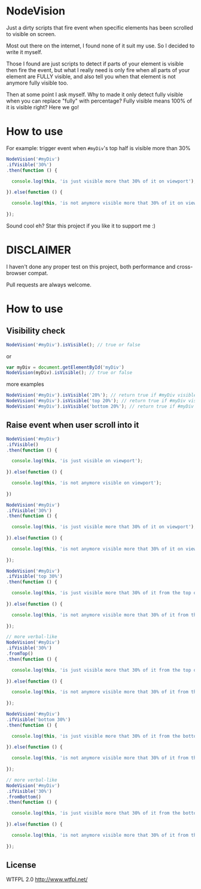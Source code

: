 # NodeVision

Just a dirty scripts that fire event when specific elements has been scrolled to visible on screen.

Most out there on the internet, I found none of it suit my use. So I decided to write it myself.

Those I found are just scripts to detect if parts of your element is visible then fire the event, but what I really need is only fire when all parts of your element are FULLY visible, and also tell you when that element is not anymore fully visible too.

Then at some point I ask myself. Why to made it only detect fully visible when you can replace "fully" with percentage?
Fully visible means 100% of it is visible right? Here we go!

# How to use

For example: trigger event when ``#myDiv``'s top half is visible more than 30%

```javascript
NodeVision('#myDiv')
.ifVisible('30%')
.then(function () {

  console.log(this, 'is just visible more that 30% of it on viewport');
  
}).else(function () {

  console.log(this, 'is not anymore visible more that 30% of it on viewport');
  
});
```

Sound cool eh? Star this project if you like it to support me :)

# DISCLAIMER
I haven't done any proper test on this project, both performance and cross-browser compat.

Pull requests are always welcome.

# How to use

## Visibility check

```javascript
NodeVision('#myDiv').isVisible(); // true or false
```

or

```javascript
var myDiv = document.getElementById('myDiv')
NodeVision(myDiv).isVisible(); // true or false
```

more examples

```javascript
NodeVision('#myDiv').isVisible('20%'); // return true if #myDiv visible >= 20% of it on viewport
NodeVision('#myDiv').isVisible('top 20%'); // return true if #myDiv visible >= 20% of it from the top on viewport
NodeVision('#myDiv').isVisible('bottom 20%'); // return true if #myDiv visible >= 20% of it from the bottom on viewport
```

## Raise event when user scroll into it

```javascript
NodeVision('#myDiv')
.ifVisible()
.then(function () {

  console.log(this, 'is just visible on viewport');
  
}).else(function () {

  console.log(this, 'is not anymore visible on viewport');
  
})
```

```javascript
NodeVision('#myDiv')
.ifVisible('30%')
.then(function () {

  console.log(this, 'is just visible more that 30% of it on viewport');
  
}).else(function () {

  console.log(this, 'is not anymore visible more that 30% of it on viewport');
  
});
```

```javascript
NodeVision('#myDiv')
.ifVisible('top 30%')
.then(function () {

  console.log(this, 'is just visible more that 30% of it from the top on viewport');
  
}).else(function () {

  console.log(this, 'is not anymore visible more that 30% of it from the top on viewport');
  
});
```

```javascript
// more verbal-like
NodeVision('#myDiv')
.ifVisible('30%')
.fromTop()
.then(function () {

  console.log(this, 'is just visible more that 30% of it from the top on viewport');
  
}).else(function () {

  console.log(this, 'is not anymore visible more that 30% of it from the top on viewport');
  
});
```

```javascript
NodeVision('#myDiv')
.ifVisible('bottom 30%')
.then(function () {

  console.log(this, 'is just visible more that 30% of it from the bottom on viewport');
  
}).else(function () {

  console.log(this, 'is not anymore visible more that 30% of it from the bottom on viewport');
  
});
```

```javascript
// more verbal-like
NodeVision('#myDiv')
.ifVisible('30%')
.fromBottom()
.then(function () {

  console.log(this, 'is just visible more that 30% of it from the bottom on viewport');
  
}).else(function () {

  console.log(this, 'is not anymore visible more that 30% of it from the bottom on viewport');
  
});

```

## License
WTFPL 2.0 http://www.wtfpl.net/
